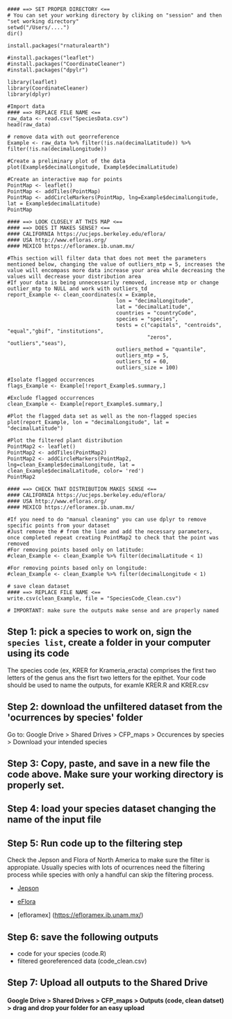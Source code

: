 ```
#### ==> SET PROPER DIRECTORY <==
# You can set your working directory by cliking on "session" and then "set working directory"
setwd("/Users/....") 
dir()

install.packages("rnaturalearth")

#install.packages("leaflet")
#install.packages("CoordinateCleaner")
#install.packages("dpylr")

library(leaflet)
library(CoordinateCleaner)
library(dplyr)

#Import data
#### ==> REPLACE FILE NAME <==
raw_data <- read.csv("SpeciesData.csv")
head(raw_data)

# remove data with out georreference
Example <- raw_data %>% filter(!is.na(decimalLatitude)) %>% filter(!is.na(decimalLongitude))

#Create a preliminary plot of the data
plot(Example$decimalLongitude, Example$decimalLatitude)

#Create an interactive map for points
PointMap <- leaflet()
PointMap <- addTiles(PointMap)
PointMap <- addCircleMarkers(PointMap, lng=Example$decimalLongitude, lat = Example$decimalLatitude)
PointMap

#### ==> LOOK CLOSELY AT THIS MAP <==
#### ==> DOES IT MAKES SENSE? <==
#### CALIFORNIA https://ucjeps.berkeley.edu/eflora/
#### USA http://www.efloras.org/
#### MEXICO https://efloramex.ib.unam.mx/

#This section will filter data that does not meet the parameters mentioned below, changing the value of outliers_mtp = 5, increases the value will encompass more data increase your area while decreasing the values will decrease your distribution area
#If your data is being unnecessarily removed, increase mtp or change outlier_mtp to NULL and work with outliers_td
report_Example <- clean_coordinates(x = Example, 
                                   lon = "decimalLongitude", 
                                   lat = "decimalLatitude",
                                   countries = "countryCode",
                                   species = "species",
                                   tests = c("capitals", "centroids", "equal","gbif", "institutions",
                                             "zeros", "outliers","seas"),
                                   outliers_method = "quantile",
                                   outliers_mtp = 5,
                                   outliers_td = 60,
                                   outliers_size = 100)

#Isolate flagged occurrences
flags_Example <- Example[!report_Example$.summary,]

#Exclude flagged occurrences
clean_Example <- Example[report_Example$.summary,]

#Plot the flagged data set as well as the non-flagged species
plot(report_Example, lon = "decimalLongitude", lat = "decimalLatitude")

#Plot the filtered plant distribution 
PointMap2 <- leaflet()
PointMap2 <- addTiles(PointMap2)
PointMap2 <- addCircleMarkers(PointMap2, lng=clean_Example$decimalLongitude, lat = clean_Example$decimalLatitude, color= 'red')
PointMap2

#### ==> CHECK THAT DISTRIBUTION MAKES SENSE <==
#### CALIFORNIA https://ucjeps.berkeley.edu/eflora/
#### USA http://www.efloras.org/
#### MEXICO https://efloramex.ib.unam.mx/

#If you need to do "manual cleaning" you can use dplyr to remove specific points from your dataset
#Just remove the # from the line and add the necessary parameters, once completed repeat creating PointMap2 to check that the point was removed
#For removing points based only on latitude:
#clean_Example <- clean_Example %>% filter(decimalLatitude < 1)

#For removing points based only on longitude:
#clean_Example <- clean_Example %>% filter(decimalLongitude < 1)

# save clean dataset
#### ==> REPLACE FILE NAME <==
write.csv(clean_Example, file = "SpeciesCode_Clean.csv")

# IMPORTANT: make sure the outputs make sense and are properly named

```
## Step 1: pick a species to work on, sign the `species list`, create a folder in your computer using its code
The species code (ex, KRER for Krameria_eracta) comprises the first two letters of the genus ans the fisrt two letters for the epithet. Your code should be used to name the outputs, for examle KRER.R and KRER.csv  
## Step 2: download the unfiltered dataset from the 'ocurrences by species' folder
Go to: Google Drive > Shared Drives > CFP_maps > Occurences by species > Download your intended species
## Step 3: Copy, paste, and save in a new file the code above. Make sure your working directory is properly set.
## Step 4: load your species dataset changing the name of the input file
## Step 5: Run code up to the filtering step
Check the Jepson and Flora of North America to make sure the filter is appropiate. Usually species with lots of ocurrences need the filtering process while species with only a handful can skip the filtering process.

- [Jepson](https://ucjeps.berkeley.edu/eflora/)

- [eFlora](http://www.efloras.org/)

- [efloramex] (https://efloramex.ib.unam.mx/)

## Step 6: save the following outputs
- code for your species (code.R)
- filtered georeferenced data (code_clean.csv)
## Step 7: Upload all outputs to the Shared Drive
#### Google Drive > Shared Drives > CFP_maps > Outputs (code, clean datset) > drag and drop your folder for an easy upload
